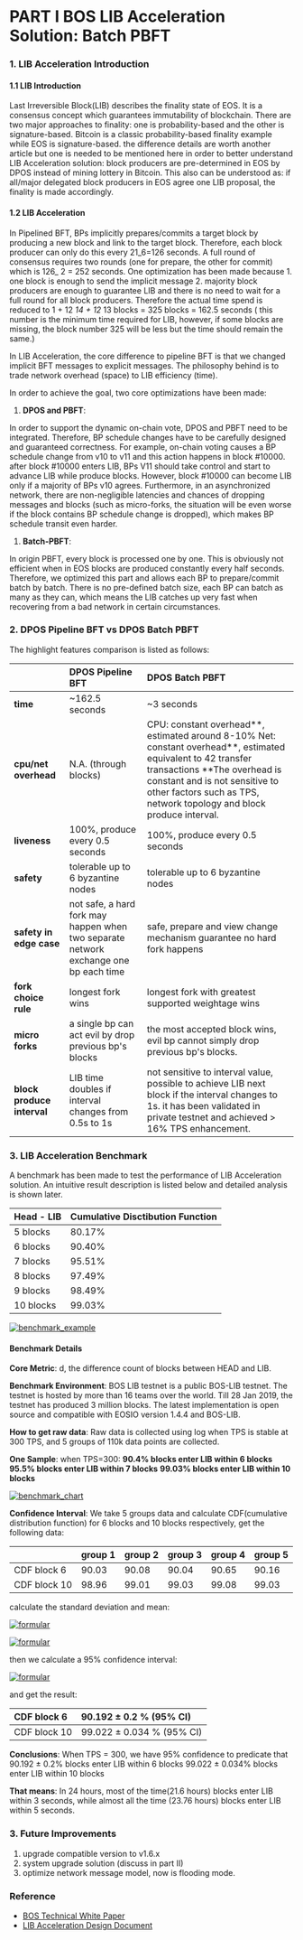 # PART I BOS LIB Acceleration Solution: Batch PBFT



### 1. LIB Acceleration Introduction

#### 1.1 LIB Introduction

Last Irreversible Block\(LIB\) describes the finality state of EOS. It is a consensus concept which guarantees immutability of blockchain. There are two major approaches to finality: one is probability-based and the other is signature-based. Bitcoin is a classic probability-based finality example while EOS is signature-based. the difference details are worth another article but one is needed to be mentioned here in order to better understand LIB Acceleration solution: block producers are pre-determined in EOS by DPOS instead of mining lottery in Bitcoin. This also can be understood as: if all/major delegated block producers in EOS agree one LIB proposal, the finality is made accordingly.

#### 1.2 LIB Acceleration

In Pipelined BFT, BPs implicitly prepares/commits a target block by producing a new block and link to the target block. Therefore, each block producer can only do this every 21_6=126 seconds. A full round of consensus requires two rounds \(one for prepare, the other for commit\) which is 126_  2 = 252 seconds. One optimization has been made because 1. one block is enough to send the implicit message 2. majority block producers are enough to guarantee LIB and there is no need to wait for a full round for all block producers. Therefore the actual time spend is reduced to 1 + 12  _14 + 12_  13 blocks = 325 blocks = 162.5 seconds \( this number is the minimum time required for LIB, however, if some blocks are missing, the block number 325 will be less but the time should remain the same.\)

In LIB Acceleration, the core difference to pipeline BFT is that we changed implicit BFT messages to explicit messages. The philosophy behind is to trade network overhead \(space\) to LIB efficiency \(time\).

In order to achieve the goal, two core optimizations have been made:

1. **DPOS and PBFT**:

In order to support the dynamic on-chain vote, DPOS and PBFT need to be integrated. Therefore, BP schedule changes have to be carefully designed and guaranteed correctness. For example, on-chain voting causes a BP schedule change from v10 to v11 and this action happens in block \#10000. after block \#10000 enters LIB, BPs V11 should take control and start to advance LIB while produce blocks. However, block \#10000 can become LIB only if a majority of BPs v10 agrees. Furthermore, in an asynchronized network, there are non-negligible latencies and chances of dropping messages and blocks \(such as micro-forks, the situation will be even worse if the block contains BP schedule change is dropped\), which makes BP schedule transit even harder.

1. **Batch-PBFT**:

In origin PBFT, every block is processed one by one. This is obviously not efficient when in EOS blocks are produced constantly every half seconds. Therefore, we optimized this part and allows each BP to prepare/commit batch by batch. There is no pre-defined batch size, each BP can batch as many as they can, which means the LIB catches up very fast when recovering from a bad network in certain circumstances.

### 2. DPOS Pipeline BFT vs DPOS Batch PBFT

The highlight features comparison is listed as follows:

|  | **DPOS Pipeline BFT** | **DPOS Batch PBFT** |
| :--- | :--- | :--- |
| **time** | ~162.5 seconds | ~3 seconds |
| **cpu/net overhead** | N.A. \(through blocks\) | CPU: constant overhead**, estimated around 8-10% Net: constant overhead**, estimated equivalent to 42 transfer transactions \*\*The overhead is constant and is not sensitive to other factors such as TPS, network topology and block produce interval. |
| **liveness** | 100%, produce every 0.5 seconds | 100%, produce every 0.5 seconds |
| **safety** | tolerable up to 6 byzantine nodes | tolerable up to 6 byzantine nodes |
| **safety in edge case** | not safe, a hard fork may happen when two separate network exchange one bp each time | safe, prepare and view change mechanism guarantee no hard fork happens |
| **fork choice rule** | longest fork wins | longest fork with greatest supported weightage wins |
| **micro forks** | a single bp can act evil by drop previous bp's blocks | the most accepted block wins, evil bp cannot simply drop previous bp's blocks. |
| **block produce interval** | LIB time doubles if interval changes from 0.5s to 1s | not sensitive to interval value, possible to achieve LIB next block if the interval changes to 1s. it has been validated in private testnet and achieved &gt; 16% TPS enhancement. |

### 3. LIB Acceleration Benchmark

A benchmark has been made to test the performance of LIB Acceleration solution. An intuitive result description is listed below and detailed analysis is shown later.

| Head - LIB | Cumulative Disctibution Function |
| :--- | :--- |
| 5 blocks | 80.17% |
| 6 blocks | 90.40% |
| 7 blocks | 95.51% |
| 8 blocks | 97.49% |
| 9 blocks | 98.49% |
| 10 blocks | 99.03% |

[![benchmark\_example](https://github.com/boscore/Documentation/raw/master/LIB/images/BOS_LIB_Acceleration_PART_I/benchmark_example.jpeg)](https://github.com/boscore/Documentation/blob/master/LIB/images/BOS_LIB_Acceleration_PART_I/benchmark_example.jpeg)

#### Benchmark Details

**Core Metric**: d, the difference count of blocks between HEAD and LIB.

**Benchmark Environment**: BOS LIB testnet is a public BOS-LIB testnet. The testnet is hosted by more than 16 teams over the world. Till 28 Jan 2019, the testnet has produced 3 million blocks. The latest implementation is open source and compatible with EOSIO version 1.4.4 and BOS-LIB.

**How to get raw data**: Raw data is collected using log when TPS is stable at 300 TPS, and 5 groups of 110k data points are collected.

**One Sample**: when TPS=300: **90.4% blocks enter LIB within 6 blocks** **95.5% blocks enter LIB within 7 blocks** **99.03% blocks enter LIB within 10 blocks**

[![benchmark\_chart](https://github.com/boscore/Documentation/raw/master/LIB/images/BOS_LIB_Acceleration_PART_I/benchmark_chart.png)](https://github.com/boscore/Documentation/blob/master/LIB/images/BOS_LIB_Acceleration_PART_I/benchmark_chart.png)

**Confidence Interval**: We take 5 groups data and calculate CDF\(cumulative distribution function\) for 6 blocks and 10 blocks respectively, get the following data:

|  | group 1 | group 2 | group 3 | group 4 | group 5 |
| :--- | :--- | :--- | :--- | :--- | :--- |
| CDF block 6 | 90.03 | 90.08 | 90.04 | 90.65 | 90.16 |
| CDF block 10 | 98.96 | 99.01 | 99.03 | 99.08 | 99.03 |

calculate the standard deviation and mean:

[![formular](https://github.com/boscore/Documentation/raw/master/LIB/images/BOS_LIB_Acceleration_PART_I/stats_formular1.jpg)](https://github.com/boscore/Documentation/blob/master/LIB/images/BOS_LIB_Acceleration_PART_I/stats_formular1.jpg)

[![formular](https://github.com/boscore/Documentation/raw/master/LIB/images/BOS_LIB_Acceleration_PART_I/stats_formular2.png)](https://github.com/boscore/Documentation/blob/master/LIB/images/BOS_LIB_Acceleration_PART_I/stats_formular2.png)

then we calculate a 95% confidence interval:

[![formular](https://github.com/boscore/Documentation/raw/master/LIB/images/BOS_LIB_Acceleration_PART_I/stats_formular3.png)](https://github.com/boscore/Documentation/blob/master/LIB/images/BOS_LIB_Acceleration_PART_I/stats_formular3.png)

and get the result:

| CDF block 6 | 90.192 ± 0.2 % \(95% CI\) |
| :--- | :--- |
| CDF block 10 | 99.022 ± 0.034 % \(95% CI\) |

**Conclusions**: When TPS = 300, we have 95% confidence to predicate that 90.192 ± 0.2% blocks enter LIB within 6 blocks 99.022 ± 0.034% blocks enter LIB within 10 blocks

**That means**: In 24 hours, most of the time\(21.6 hours\) blocks enter LIB within 3 seconds, while almost all the time \(23.76 hours\) blocks enter LIB within 5 seconds.

### 3. Future Improvements

1. upgrade compatible version to v1.6.x
2. system upgrade solution \(discuss in part II\)
3. optimize network message model, now is flooding mode.

### Reference

* [BOS Technical White Paper](https://github.com/boscore/Documentation/blob/master/BOSCoreTechnicalWhitePaper.md)
* [LIB Acceleration Design Document](https://github.com/eosiosg/dpos-pbft/blob/master/documentation/Algorithm%20for%20improving%20EOS%20consensus%20speed%20based%20on%20PBFT.md)

